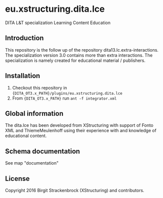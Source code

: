 # eu.xstructuring.dita.lce
DITA L&amp;T specialization Learning Content Education

## Introduction
This repository is the follow up of the repository dita13.lc.extra-interactions.
The specialization version 3.0 contains more than extra interactions.
The specialization is namely created for educational material / publishers.

## Installation

1. Checkout this repository in ```{DITA_OT3.x_PATH}/plugins/eu.xstructuring.dita.lce```
2. From ```{DITA_OT3.x_PATH}``` run ```ant -f integrator.xml```

## Global information

The dita.lce has been developed from XStructuring with support of Fonto XML and ThiemeMeulenhoff 
using their experience with and knowledge of educational content.

## Schema documentation

See map "documentation"

## License

Copyright 2016 Birgit Strackenbrock (XStructuring) and contributors.

